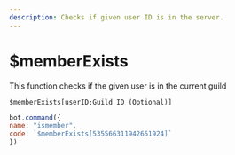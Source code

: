 ```yaml
---
description: Checks if given user ID is in the server.
---
```


# $memberExists

This function checks if the given user is in the current guild

```text
$memberExists[userID;Guild ID (Optional)]
```

```javascript
bot.command({
name: "ismember",
code: `$memberExists[535566311942651924]`
})
```



